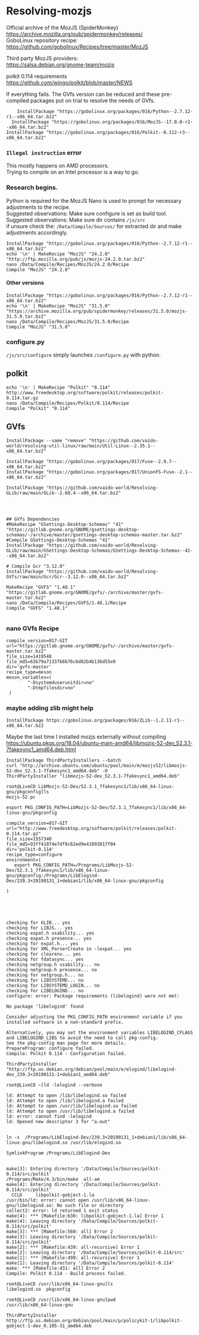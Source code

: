 # Resolving-mozjs

Official archive of the MozJS (SpiderMonkey)
https://archive.mozilla.org/pub/spidermonkey/releases/  
GoboLinux repository recipe: https://github.com/gobolinux/Recipes/tree/master/MozJS

Third party MozJS providers:  
https://salsa.debian.org/gnome-team/mozjs

polkit 0.114 requirements  
https://github.com/wingo/polkit/blob/master/NEWS

If everything fails. The GVfs version can be reduced and these pre-compiled packages put on trial to resolve the needs of GVfs.
```
    InstallPackage "https://gobolinux.org/packages/016/Python--2.7.12-r1--x86_64.tar.bz2"
  InstallPackage "https://gobolinux.org/packages/016/MozJS--17.0.0-r2--x86_64.tar.bz2"
InstallPackage "https://gobolinux.org/packages/016/Polkit--0.112-r3--x86_64.tar.bz2"
```

### `Illegal instruction` error
This mostly happens on AMD processors.  
Trying to compile on an Intel processor is a way to go.  

### Research begins.
Python is required for the MozJS
Nano is used to prompt for necessary adjustments to the recipe.  
Suggested observations: Make sure configure is set as build tool.   
Suggested observations: Make sure dir contains `/js/src`  
if unsure check the: `/Data/Compile/Sources/` for extracted dir and make adjustments accordingly.  

```
InstallPackage "https://gobolinux.org/packages/016/Python--2.7.12-r1--x86_64.tar.bz2"
echo '\n' | MakeRecipe "MozJS" "24.2.0" "http://ftp.mozilla.org/pub/js/mozjs-24.2.0.tar.bz2"
nano /Data/Compile/Recipes/MozJS/24.2.0/Recipe
Compile "MozJS" "24.2.0"
```

#### Other versions
```
InstallPackage "https://gobolinux.org/packages/016/Python--2.7.12-r1--x86_64.tar.bz2"
echo '\n' | MakeRecipe "MozJS" "31.5.0" "https://archive.mozilla.org/pub/spidermonkey/releases/31.5.0/mozjs-31.5.0.tar.bz2"
nano /Data/Compile/Recipes/MozJS/31.5.0/Recipe
Compile "MozJS" "31.5.0"
```

### configure.py

`/js/src/configure` simply launches `/configure.py` with python. 

## polkit 
```
echo '\n' | MakeRecipe "Polkit" "0.114" http://www.freedesktop.org/software/polkit/releases/polkit-0.114.tar.gz
nano /Data/Compile/Recipes/Polkit/0.114/Recipe 
Compile "Polkit" "0.114"
```


## GVfs

```
InstallPackage --same "remove" "https://github.com/vaido-world/resolving-util-linux/raw/main/Util-Linux--2.35.1--x86_64.tar.bz2"

InstallPackage "https://gobolinux.org/packages/017/Fuse--2.9.7--x86_64.tar.bz2"
InstallPackage "https://gobolinux.org/packages/017/UnionFS-Fuse--2.1--x86_64.tar.bz2"

InstallPackage "https://github.com/vaido-world/Resolving-GLib/raw/main/GLib--2.68.4--x86_64.tar.bz2"




## GVfs Dependencies
#MakeRecipe "GSettings-Desktop-Schemas" "41" "https://gitlab.gnome.org/GNOME/gsettings-desktop-schemas/-/archive/master/gsettings-desktop-schemas-master.tar.bz2"
#Compile GSettings-Desktop-Schemas "41"
InstallPackage "https://github.com/vaido-world/Resolving-GLib/raw/main/GSettings-Desktop-Schemas/GSettings-Desktop-Schemas--41--x86_64.tar.bz2"

# Compile Gcr "3.12.0"
InstallPackage "https://github.com/vaido-world/Resolving-GVfs/raw/main/Gcr/Gcr--3.12.0--x86_64.tar.bz2"

MakeRecipe "GVFS" "1.48.1" "https://gitlab.gnome.org/GNOME/gvfs/-/archive/master/gvfs-master.tar.bz2"
nano /Data/Compile/Recipes/GVFS/1.48.1/Recipe
Compile "GVFS" "1.48.1"


```
### nano GVfs Recipe

```
compile_version=017-GIT
url="https://gitlab.gnome.org/GNOME/gvfs/-/archive/master/gvfs-master.tar.bz2"
file_size=1419548
file_md5=63b79a71337b6b76c6d82b4b136d55e9
dir='gvfs-master'
recipe_type=meson
meson_variables=(
        "-Dsystemduserunitdir=no"
        "-Dtmpfilesdir=no"
 )
```


### maybe adding zlib might help
```
InstallPackage https://gobolinux.org/packages/016/ZLib--1.2.11-r1--x86_64.tar.bz2
```

Maybe the last time I installed mozjs externally without compiling
https://ubuntu.pkgs.org/18.04/ubuntu-main-amd64/libmozjs-52-dev_52.3.1-7fakesync1_amd64.deb.html


```
InstallPackage ThirdPartyInstallers --batch
curl "http://archive.ubuntu.com/ubuntu/pool/main/m/mozjs52/libmozjs-52-dev_52.3.1-7fakesync1_amd64.deb" -O
ThirdPartyInstaller "libmozjs-52-dev_52.3.1-7fakesync1_amd64.deb"
```



```
root@LiveCD LibMozjs-52-Dev/52.3.1_7fakesync1/lib/x86_64-linux-gnu/pkgconfig]ls
mozjs-52.pc

```


```
export PKG_CONFIG_PATH=LibMozjs-52-Dev/52.3.1_7fakesync1/lib/x86_64-linux-gnu/pkgconfig   

```



```
compile_version=017-GIT
url="http://www.freedesktop.org/software/polkit/releases/polkit-0.114.tar.gz"
file_size=1557340
file_md5=93ff41874e7df8c62ed9e41893817f04
dir='polkit-0.114'
recipe_type=configure
environment=(
   export PKG_CONFIG_PATH=/Programs/LibMozjs-52-Dev/52.3.1_7fakesync1/lib/x86_64-linux-gnu/pkgconfig:/Programs/LibElogind-Dev/239.3+20190131_1+debian1/lib/x86_64-linux-gnu/pkgconfig

)




```


```

checking for GLIB... yes
checking for LIBJS... yes
checking expat.h usability... yes
checking expat.h presence... yes
checking for expat.h... yes
checking for XML_ParserCreate in -lexpat... yes
checking for clearenv... yes
checking for fdatasync... yes
checking netgroup.h usability... no
checking netgroup.h presence... no
checking for netgroup.h... no
checking for LIBSYSTEMD... no
checking for LIBSYSTEMD_LOGIN... no
checking for LIBELOGIND... no
configure: error: Package requirements (libelogind) were not met:

No package 'libelogind' found

Consider adjusting the PKG_CONFIG_PATH environment variable if you
installed software in a non-standard prefix.

Alternatively, you may set the environment variables LIBELOGIND_CFLAGS
and LIBELOGIND_LIBS to avoid the need to call pkg-config.
See the pkg-config man page for more details.
PrepareProgram: configure failed.
Compile: Polkit 0.114 - Configuration failed.

```

```
ThirdPartyInstaller "http://ftp.us.debian.org/debian/pool/main/e/elogind/libelogind-dev_239.3+20190131-1+debian1_amd64.deb"
```


```
root@LiveCD ~]ld -lelogind --verbose
                          
ld: Attempt to open /lib/libelogind.so failed
ld: Attempt to open /lib/libelogind.a failed
ld: Attempt to open /usr/lib/libelogind.so failed
ld: Attempt to open /usr/lib/libelogind.a failed
ld: error: cannot find -lelogind
ld: Opened new descriptor 3 for "a.out"


```


```
ln -s  /Programs/LibElogind-Dev/239.3+20190131_1+debian1/lib/x86_64-linux-gnu/libelogind.so /usr/lib/elogind.so
```



```
SymlinkProgram /Programs/LibElogind-Dev
```


```

make[3]: Entering directory '/Data/Compile/Sources/polkit-0.114/src/polkit'
/Programs/Make/4.3/bin/make  all-am
make[4]: Entering directory '/Data/Compile/Sources/polkit-0.114/src/polkit'
  CCLD     libpolkit-gobject-1.la
/usr/bin/ld: error: cannot open /usr/lib/x86_64-linux-gnu/libelogind.so: No such file or directory
collect2: error: ld returned 1 exit status
make[4]: *** [Makefile:630: libpolkit-gobject-1.la] Error 1
make[4]: Leaving directory '/Data/Compile/Sources/polkit-0.114/src/polkit'
make[3]: *** [Makefile:560: all] Error 2
make[3]: Leaving directory '/Data/Compile/Sources/polkit-0.114/src/polkit'
make[2]: *** [Makefile:439: all-recursive] Error 1
make[2]: Leaving directory '/Data/Compile/Sources/polkit-0.114/src'
make[1]: *** [Makefile:499: all-recursive] Error 1
make[1]: Leaving directory '/Data/Compile/Sources/polkit-0.114'
make: *** [Makefile:431: all] Error 2
Compile: Polkit 0.114 - Build process failed.
```

```
root@LiveCD /usr/lib/x86_64-linux-gnu]ls
libelogind.so  pkgconfig

```

```
root@LiveCD /usr/lib/x86_64-linux-gnu]pwd
/usr/lib/x86_64-linux-gnu

```

```
ThirdPartyInstaller http://ftp.us.debian.org/debian/pool/main/p/policykit-1/libpolkit-gobject-1-dev_0.105-31_amd64.deb
```
